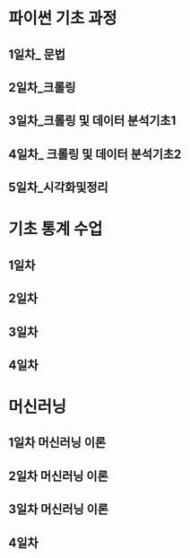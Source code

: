 # 파이썬 기초 과정

## 1일차_ 문법

## 2일차_크롤링

## 3일차_크롤링 및 데이터 분석기초1

## 4일차_ 크롤링 및 데이터 분석기초2

## 5일차_시각화및정리

# 기초 통계 수업

## 1일차

## 2일차

## 3일차

## 4일차

# 머신러닝 

## 1일차 머신러닝 이론

## 2일차 머신러닝 이론

## 3일차 머신러닝 이론

## 4일차 
